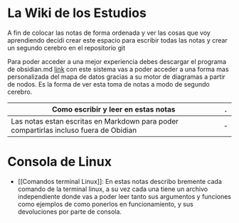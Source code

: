 # La Wiki de los Estudios
A fin de colocar las notas de forma ordenada y ver las cosas que voy aprendiendo decidi crear este espacio para escribir todas las notas y crear un segundo cerebro en el repositorio git

Para poder acceder a una mejor experiencia debes descargar el programa de obsidian.md [link](https://obsidian.md "Obsidian.md")
con este sistema vas a poder acceder a una forma mas personalizada del mapa de datos gracias a su motor de diagramas a partir de nodos.
Es la forma de ver esta toma de notas a modo de segundo cerebro.

| Como escribir y leer en estas notas |.|
| - |-|
| Las notas estan escritas en Markdown para poder compartirlas incluso fuera de Obidian|-|


# Consola de Linux
+ [[Comandos terminal Linux]]: En estas notas describo bremente cada comando de la terminal linux, a su vez cada una tiene un archivo independiente donde vas a poder leer tanto sus argumentos y funciones como ejemplos de como ponerlos en funcionamiento, y sus devoluciones por parte de consola.

